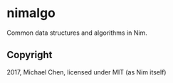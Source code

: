 # nimalgo

Common data structures and algorithms in Nim.

## Copyright

2017, Michael Chen, licensed under MIT (as Nim itself)
